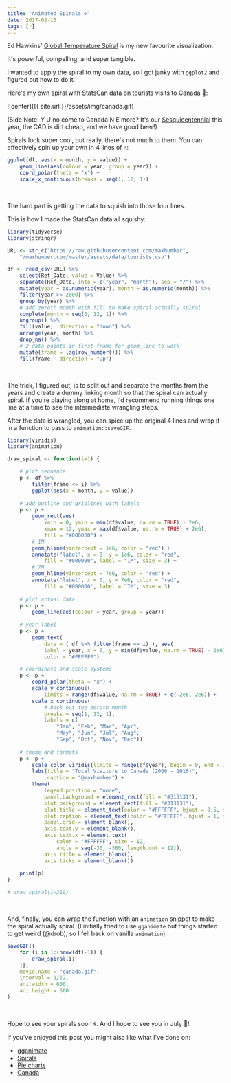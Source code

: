 ```yaml
---
title: 'Animated Spirals 🌀'
date: 2017-02-15
tags: [r]
---
```


Ed Hawkins' [Global Temperature Spiral](https://www.climate-lab-book.ac.uk/spirals/) is my new favourite visualization.

It's powerful, compelling, and super tangible.

I wanted to apply the spiral to my own data, so I got janky with `ggplot2` and figured out how to do it.

Here's my own spiral with [StatsCan data](http://www5.statcan.gc.ca/cansim/a26) on tourists visits to Canada 🍁:

![center]({{ site.url }}/assets/img/canada.gif)

(Side Note: Y U no come to Canada N E more? It's our [Sesquicentennial](http://canada.pch.gc.ca/eng/1468262573081) this year, the CAD is dirt cheap, and we have good beer!)

Spirals look super cool, but really, there's not much to them. You can effectively spin up your own in 4 lines of `R`:

``` r
ggplot(df, aes(x = month, y = value)) +
    geom_line(aes(colour = year, group = year)) +
    coord_polar(theta = "x") +
    scale_x_continuous(breaks = seq(1, 12, 1))
```
<br>

The hard part is getting the data to squish into those four lines.

This is how I made the StatsCan data all squishy:

``` r
library(tidyverse)
library(stringr)

URL <- str_c("https://raw.githubusercontent.com/maxhumber",
    "/maxhumber.com/master/assets/data/tourists.csv")

df <- read_csv(URL) %>%
    select(Ref_Date, value = Value) %>%
    separate(Ref_Date, into = c("year", "month"), sep = "/") %>%
    mutate(year = as.numeric(year), month = as.numeric(month)) %>%
    filter(year >= 2000) %>% 
    group_by(year) %>%
    # add zeroth month with fill to make spiral actually spiral
    complete(month = seq(0, 12, 1)) %>%
    ungroup() %>%
    fill(value, .direction = "down") %>%
    arrange(year, month) %>%
    drop_na() %>%
    # 2 data points in first frame for geom_line to work
    mutate(frame = lag(row_number())) %>%
    fill(frame, .direction = "up")
```
<br>

The trick, I figured out, is to split out and separate the months from the years and create a dummy linking month so that the spiral can actually spiral. If you're playing along at home, I'd recommend running things one line at a time to see the intermediate wrangling steps.

After the data is wrangled, you can spice up the original 4 lines and wrap it in a function to pass to `animation::saveGIF`.

``` r
library(viridis)
library(animation)

draw_spiral <- function(i=1) {

    # plot sequence
    p <- df %>% 
        filter(frame <= i) %>% 
        ggplot(aes(x = month, y = value))
    
    # add outline and gridlines with labels
    p <- p +
        geom_rect(aes(
            xmin = 0, ymin = min(df$value, na.rm = TRUE) - 2e6, 
            xmax = 12, ymax = max(df$value, na.rm = TRUE) + 2e6),
            fill = "#000000") + 
        # 1M
        geom_hline(yintercept = 1e6, color = "red") + 
        annotate("label", x = 0, y = 1e6, color = "red", 
            fill = "#000000", label = "1M", size = 3) + 
        # 7M
        geom_hline(yintercept = 7e6, color = "red") + 
        annotate("label", x = 0, y = 7e6, color = "red", 
            fill = "#000000", label = "7M", size = 3)
    
    # plot actual data
    p <- p +
        geom_line(aes(colour = year, group = year))
    
    # year label
    p <- p +
        geom_text(
            data = ( df %>% filter(frame == i) ), aes(
            label = year, x = 6, y = min(df$value, na.rm = TRUE) - 2e6),
            color = "#FFFFFF")

    # coordinate and scale systems
    p <- p +
        coord_polar(theta = "x") +
        scale_y_continuous(
            limits = range(df$value, na.rm = TRUE) + c(-2e6, 2e6)) +
        scale_x_continuous(
            # hack out the zeroth month
            breaks = seq(1, 12, 1),
            labels = c(
                "Jan", "Feb", "Mar", "Apr", 
                "May", "Jun", "Jul", "Aug", 
                "Sep", "Oct", "Nov", "Dec"))
    
    # theme and formats
    p <- p +
        scale_color_viridis(limits = range(df$year), begin = 0, end = 1) + 
        labs(title = "Total Visitors to Canada (2000 - 2016)", 
             caption = "@maxhumber") + 
        theme(
            legend.position = "none",
            panel.background = element_rect(fill = "#313131"),
            plot.background = element_rect(fill = "#313131"),
            plot.title = element_text(color = "#FFFFFF", hjust = 0.5, size = 16),
            plot.caption = element_text(color = "#FFFFFF", hjust = 1, size = 10),
            panel.grid = element_blank(), 
            axis.text.y = element_blank(),
            axis.text.x = element_text(
                color = "#FFFFFF", size = 12, 
                angle = seq(-30, -360, length.out = 12)),
            axis.title = element_blank(), 
            axis.ticks = element_blank())
    
    print(p)
}

# draw_spiral(i=219)
```
<br>

And, finally, you can wrap the function with an `animation` snippet to make the spiral actually spiral. (I initially tried to use `gganimate` but things started to get weird (@drob), so I fell back on vanilla `animation`):

``` r
saveGIF({
    for (i in 1:(nrow(df)-1)) {
        draw_spiral(i)
    }},
    movie.name = "canada.gif", 
    interval = 1/12, 
    ani.width = 600, 
    ani.height = 600
)
```
<br>

Hope to see your spirals soon 🌀. And I hope to see you in July 🍁!

If you've enjoyed this post you might also like what I've done on:

-   [gganimate](http://maxhumber.com/2017/02/03/hypothetical-outcomes.html)
-   [Spirals](http://maxhumber.com/2016/12/31/sleep-circle.html)
-   [Pie charts](http://maxhumber.com/2017/01/21/THE-BEST.html)
-   [Canada](http://maxhumber.com/2017/02/15/tile_canada.html)
